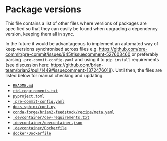 Package versions
================

This file contains a list of other files where versions of packages are specified so that they can easily be found when upgrading a dependency version, keeping them all in sync.

In the future it would be advantageous to implement an automated way of keep versions synchronised across files e.g. https://github.com/pre-commit/pre-commit/issues/945#issuecomment-527603460 or preferably parsing `.pre-commit-config.yaml` and using it to `pip install` requirements (see discussion here: https://github.com/brian-team/brian2/pull/1449#issuecomment-1372476018). Until then, the files are listed below for manual checking and updating.

* [`README.md`](https://github.com/brian-team/brian2/blob/master/README.md)
* [`rtd-requirements.txt`](https://github.com/brian-team/brian2/blob/master/rtd-requirements.txt)
* [`pyproject.toml`](https://github.com/brian-team/brian2/blob/master/pyproject.toml)
* [`.pre-commit-config.yaml`](https://github.com/brian-team/brian2/blob/master/.pre-commit-config.yaml)
* [`docs_sphinx/conf.py`](https://github.com/brian-team/brian2/blob/master/docs_sphinx/conf.py)
* [`conda-forge/brian2-feedstock/recipe/meta.yaml`](https://github.com/conda-forge/brian2-feedstock/blob/main/recipe/meta.yaml)
* [`.devcontainer/dev-requirements.txt`](https://github.com/brian-team/brian2/blob/master/.devcontainer/dev-requirements.txt)
* [`.devcontainer/devcontainer.json`](https://github.com/brian-team/brian2/blob/master/.devcontainer/devcontainer.json)
* [`.devcontainer/Dockerfile`](https://github.com/brian-team/brian2/blob/master/.devcontainer/Dockerfile)
* [`docker/Dockerfile`](https://github.com/brian-team/brian2/blob/master/docker/Dockerfile)
